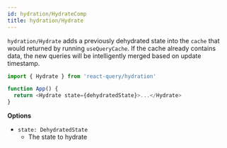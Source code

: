 ```yaml
---
id: hydration/HydrateComp
title: hydration/Hydrate
---
```


`hydration/Hydrate` adds a previously dehydrated state into the `cache` that would returned by running `useQueryCache`. If the cache already contains data, the new queries will be intelligently merged based on update timestamp.

```js
import { Hydrate } from 'react-query/hydration'

function App() {
  return <Hydrate state={dehydratedState}>...</Hydrate>
}
```

**Options**

- `state: DehydratedState`
  - The state to hydrate
